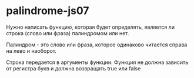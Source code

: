 # palindrome-js07

Нужно написать функцию, которая будет определять, является ли строка (слово или фраза) палиндромом или нет.

Палиндром - это слово или фраза, которое одинаково читается справа на лево и наоборот.

Строка передается в аргументы функции. Функция не должна зависить от регистра букв и должна возвращать true или false
